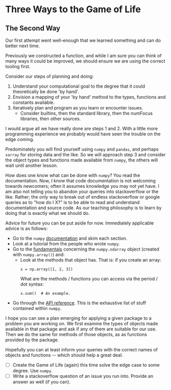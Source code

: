 # Three Ways to the Game of Life
## The Second Way

Our first attempt went well-enough that we learned
something and can do better next time. 

Previously we constructed a function, and while I am
sure you can think of many ways it could be improved, we should 
ensure we are using the correct tooling first.

Consider our steps of planning and doing:

1. Understand your computational goal to the degree that it could
    theoretically be done 'by hand'.
2. Envision a mapping of your 'by hand' method to the types,
    functions and constants available.
3. Iteratively plan and program as you learn or encounter issues.
    + Consider builtins, then the standard library, then the
      numFocus libraries, then other sources.

I would argue all we have really done are steps 1
and 2. With a little more programming experience we probably
would have seen the trouble on the edge coming.

Predominately you will find yourself using `numpy` and `pandas`,
and perhaps `xarray` for storing data and the like. So we will
approach step 3 and consider the object types and functions
made available from `numpy`, the others will wait until another
lesson.

How does one know what can be done with `numpy`? You read the
documentation. Now, I know that code documentation is not
welcoming towards newcomers; often it assumes knowledge you
may not yet have. I am also not telling you to abandon your
queries into stackoverflow or the like. Rather; the only way
to break out of endless stackoverflow or google queries as
to "how do I X?" is to be able to read and understand
documentation and source code. As our teaching philosophy
is to learn by doing that is exactly what we should do.

Advice for future you can be put aside for now. Immediately 
applicable advice is as follows:

+ Go to the `numpy` [documentation](https://numpy.org/doc/stable/)
  and skim each section.
+ Look at a tutorial from the people who wrote `numpy`.
+ Go to the [fundamentals](https://numpy.org/doc/stable/user/basics.html)
  concerning the `numpy.ndarray` object (created with 
  `numpy.array()`) and:
  + Look at the methods that object has. That is: if you create
    an array:
    ```
    x = np.array([1, 2, 3])
    ```
    What are the methods / functions you can access via the
    period / dot syntax:
    ```
    x.sum()  # An example.
    ```
+ Go through the [API reference](https://numpy.org/doc/stable/reference/index.html). This is the exhaustive list of stuff contained within `numpy`.


I hope you can see a plan emerging for applying a given
package to a problem you are working on. We first examine
the types of objects made available in that package and
ask if any of them are suitable for our use. Then we do
the same for methods of those objects, as as functions
provided by the package.

Hopefully you can at least inform your queries with the
correct names of objects and functions -- which should 
help a great deal.

+ [ ] Create the Game of Life (again) this time solve
  the edge case to some degree. Use `numpy`.
+ [ ] Write a stackoverflow question of an issue you
  run into. Provide an answer as well (if you can). 